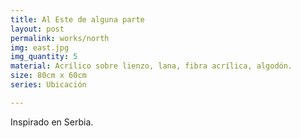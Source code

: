 ```yaml
---
title: Al Este de alguna parte
layout: post
permalink: works/north
img: east.jpg
img_quantity: 5
material: Acrílico sobre lienzo, lana, fibra acrílica, algodón.
size: 80cm x 60cm
series: Ubicación

---
```


Inspirado en Serbia.
